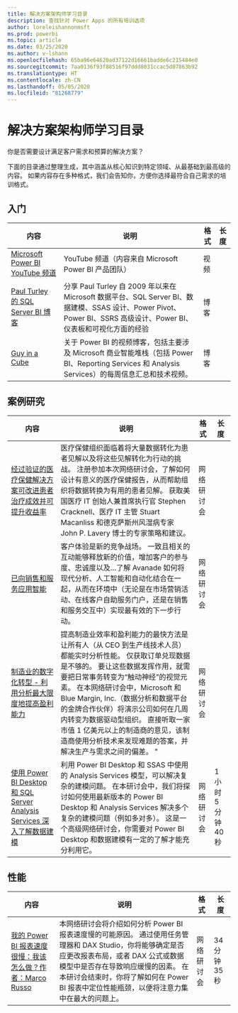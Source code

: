 ```yaml
---
title: 解决方案架构师学习目录
description: 查找针对 Power Apps 的所有培训选项
author: loreleishannonmsft
ms.prod: powerbi
ms.topic: article
ms.date: 03/25/2020
ms.author: v-lshann
ms.openlocfilehash: 65ba96e64620ad37122d16661badde6c215484e0
ms.sourcegitcommit: 7aa0136f93f88516f97ddd8031ccac5d07863b92
ms.translationtype: HT
ms.contentlocale: zh-CN
ms.lasthandoff: 05/05/2020
ms.locfileid: "81268779"
---
```

# <a name="solution-architects-learning-catalog"></a>解决方案架构师学习目录

你是否需要设计满足客户需求和预算的解决方案？

下面的目录通过整理生成，其中涵盖从核心知识到特定领域、从最基础到最高级的内容。 如果内容存在多种格式，我们会告知你，方便你选择最符合自己需求的培训格式。 

## <a name="get-started"></a>入门<a name="get-started"></a>
| 内容  | 说明  | 格式 | 长度 |
|-------------------------------------------------------------------------------------|-------------------------------------------------------------------------------------------------------------------------------------------------------------------------------------------------------------|--------|--------|
| [Microsoft Power BI YouTube 频道](https://www.youtube.com/user/mspowerbi/videos) | YouTube 频道（内容来自 Microsoft Power BI 产品团队）  | 视频 |        |
| [Paul Turley 的 SQL Server BI 博客](https://sqlserverbi.blog/)  | 分享 Paul Turley 自 2009 年以来在 Microsoft 数据平台、SQL Server BI、数据建模、SSAS 设计、Power Pivot、Power BI、SSRS 高级设计、Power BI、仪表板和可视化方面的经验 | 博客   |        |
| [Guy in a Cube](https://www.youtube.com/channel/UCFp1vaKzpfvoGai0vE5VJ0w)  | 关于 Power BI 的视频博客，包括主要涉及 Microsoft 商业智能堆栈（包括 Power BI、Reporting Services 和 Analysis Services）的每周信息汇总和技术视频。     | 博客   |        |
## <a name="case-studies"></a>案例研究<a name="case-studies"></a>
| 内容  | 说明  | 格式 | 长度 |
|-------------------------------------------------------------------------------------|-------------------------------------------------------------------------------------------------------------------------------------------------------------------------------------------------------------|--------|--------|
| [经过验证的医疗保健解决方案可改进患者治疗成效并可提升收益率](https://info.microsoft.com/Proven-Techniques-for-Building-Effective-Dashboards-OnDemandRegistration.html) | 医疗保健组织面临着将大量数据转化为患者见解以及将这些见解转化为行动的挑战。 注册参加本次网络研讨会，了解如何设计有意义的医疗保健报告，从而帮助组织将数据转换为有用的患者见解。 获取美国医疗 IT 创始人兼首席执行官 Stephen Cracknell、医疗 IT 主管 Stuart Macanliss 和德克萨斯州风湿病专家 John P. Lavery 博士的专家策略和建议。 | 网络研讨会 |                |
| [已向销售和服务应用智能](https://info.microsoft.com/applied-intelligence-for-sales-service-ondemand.html)  | 客户体验是新的竞争战场。 一致且相关的互动能够释放新的价值，增加客户的参与度、忠诚度以及…了解 Avanade 如何将现代分析、人工智能和自动化结合在一起，从而在环境中（无论是在市场营销活动、在线客户自助服务门户，还是在销售和服务交互中）实现最有效的下一步行动。  | 网络研讨会 |                |
| [制造业的数字化转型 - 利用分析最大限度地提高盈利能力](https://info.microsoft.com/digital-transformation-in-manufacturing-ondemand.html)  | 提高制造业效率和盈利能力的最快方法是让所有人（从 CEO 到生产线技术人员）都能实时分析性能。 仅获取订单兑现数据是不够的。 要让这些数据发挥作用，就需要把日常事务转变为“触动神经”的视觉元素。  在本网络研讨会中，Microsoft 和 Blue Margin, Inc.（数据分析和数据平台的金牌合作伙伴）将演示公司如何在几周内转变为数据驱动型组织。 直接听取一家市值 1 亿美元以上的制造商的意见，该制造商使用分析技术来发现难题的答案，并解决生产与需求之间的偏差。 " | 网络研讨会  |         |                
| [使用 Power BI Desktop 和 SQL Server Analysis Services 深入了解数据建模](https://community.powerbi.com/t5/Webinars-and-Video-Gallery/Deep-dive-into-data-modeling-using-Power-BI-desktop-and-SQL/td-p/158625)  | 利用 Power BI Desktop 和 SSAS 中使用的 Analysis Services 模型，可以解决复杂的建模问题。 在本研讨会中，我们将探讨如何使用最新版本的 Power BI Desktop 和 Analysis Services 解决多个复杂的建模问题（例如多对多）。 这是一个高级网络研讨会，你需要对 Power BI Desktop 和数据建模有一定的了解才能充分利用它。   | 网络研讨会 | 1 小时 5 分钟 40 秒 |
## <a name="performance"></a>性能<a name="performance"></a>
| 内容  | 说明  | 格式 | 长度 |
|-------------------------------------------------------------------------------------|-------------------------------------------------------------------------------------------------------------------------------------------------------------------------------------------------------------|--------|--------|
| [我的 Power BI 报表速度很慢：我该怎么做？作者：Marco Russo](https://community.powerbi.com/t5/Webinars-and-Video-Gallery/My-Power-BI-report-is-slow-what-should-I-do-by-Marco-Russo/td-p/547348)|   本网络研讨会将介绍如何分析 Power BI 报表速度慢的可能原因。 通过使用任务管理器和 DAX Studio，你将能够确定是否应更改报表布局，或者 DAX 公式或数据模型中是否存在导致响应缓慢的因素。 在本研讨会结束时，你将了解如何在 Power BI 报表中定位性能瓶颈，以便将注意力集中在最大的问题上。|  网络研讨会 |34 分钟 35 秒 |
